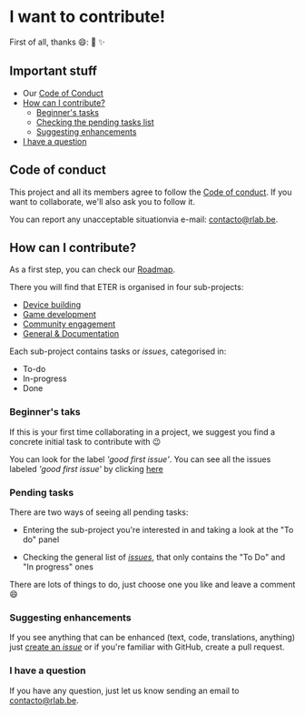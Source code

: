 # I want to contribute!

First of all, thanks :smile:: :sparkling_heart: :sparkles:

## Important stuff

- Our [Code of Conduct](#code-of-conduct)
- [How can I contribute?](#how-can-i-contribute)
  * [Beginner's tasks](#tasks-for-beginners)
  * [Checking the pending tasks list](#pending-tasks)
  * [Suggesting enhancements](#suggesting-enhancements)
- [I have a question](#i-have-a-question)

## Code of conduct

This project and all its members agree to follow the [Code of conduct](CODE_OF_CONDUCT_ES.md). If you want to collaborate, we'll also ask you to follow it.

You can report any unacceptable situationvia e-mail: [contacto@rlab.be](mailto:contacto@rlab.be).

## How can I contribute?

As a first step, you can check our [Roadmap](https://github.com/rlyehlab/eter/projects).

There you will find that ETER is organised in four sub-projects:

* [Device building](https://github.com/rlyehlab/eter/projects/4)
* [Game development](https://github.com/rlyehlab/eter/projects/3)
* [Community engagement](https://github.com/rlyehlab/eter/projects/2)
* [General & Documentation](https://github.com/rlyehlab/eter/projects/5)

Each sub-project contains tasks or *issues*, categorised in:

* To-do
* In-progress
* Done

### Beginner's taks

If this is your first time collaborating in a project, we suggest you find a concrete initial task to contribute with :wink:

You can look for the label *'good first issue'*. You can see all the issues labeled *'good first issue'* by clicking [here](https://github.com/rlyehlab/eter/issues?q=is%3Aissue+is%3Aopen+label%3A%22good+first+issue%22)


### Pending tasks

There are two ways of seeing all pending tasks:

* Entering the sub-project you're interested in and taking a look at the "To do" panel

* Checking the general list of [*issues*](https://github.com/rlyehlab/eter/issues), that only contains the "To Do" and "In progress" ones

There are lots of things to do, just choose one you like and leave a comment :smile:


### Suggesting enhancements

If you see anything that can be enhanced (text, code, translations, anything) just [create an *issue*](https://help.github.com/articles/creating-an-issue/) or if you're familiar with GitHub, create a pull request.


### I have a question

If you have any question, just let us know sending an email to [contacto@rlab.be](mailto:contacto@rlab.be).
